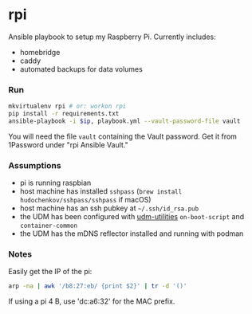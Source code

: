 # rpi

Ansible playbook to setup my Raspberry Pi. Currently includes:
  * homebridge
  * caddy
  * automated backups for data volumes

### Run

```sh
mkvirtualenv rpi # or: workon rpi
pip install -r requirements.txt
ansible-playbook -i $ip, playbook.yml --vault-password-file vault
```

You will need the file `vault` containing the Vault password. Get it from 1Password under "rpi Ansible Vault."

### Assumptions
* pi is running raspbian
* host machine has installed `sshpass` (`brew install hudochenkov/sshpass/sshpass` if macOS)
* host machine has an ssh pubkey at `~/.ssh/id_rsa.pub`
* the UDM has been configured with [udm-utilities](https://github.com/boostchicken/udm-utilities) `on-boot-script` and `container-common`
* the UDM has the mDNS reflector installed and running with podman

### Notes
Easily get the IP of the pi:

```sh
arp -na | awk '/b8:27:eb/ {print $2}' | tr -d '()'
```

If using a pi 4 B, use 'dc:a6:32' for the MAC prefix.

